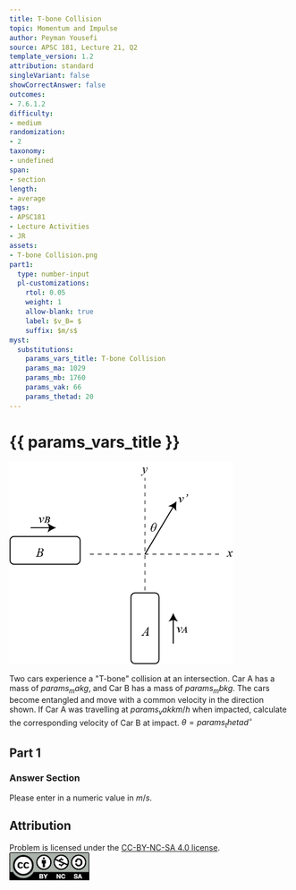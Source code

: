 ```yaml
---
title: T-bone Collision
topic: Momentum and Impulse
author: Peyman Yousefi
source: APSC 181, Lecture 21, Q2
template_version: 1.2
attribution: standard
singleVariant: false
showCorrectAnswer: false
outcomes:
- 7.6.1.2
difficulty:
- medium
randomization:
- 2
taxonomy:
- undefined
span:
- section
length:
- average
tags:
- APSC181
- Lecture Activities
- JR
assets:
- T-bone Collision.png
part1:
  type: number-input
  pl-customizations:
    rtol: 0.05
    weight: 1
    allow-blank: true
    label: $v_B= $
    suffix: $m/s$
myst:
  substitutions:
    params_vars_title: T-bone Collision
    params_ma: 1029
    params_mb: 1760
    params_vak: 66
    params_thetad: 20
---
```

# {{ params_vars_title }}
<img src="T-bone Collision.png" width=400>

Two cars experience a "T-bone" collision at an intersection.
Car A has a mass of ${{params_ma}}kg$, and Car B has a mass of ${{params_mb}}kg$.
The cars become entangled and move with a common velocity in the direction shown.
If Car A was travelling at ${{params_vak}}km/h$ when impacted, calculate the corresponding velocity of Car B at impact.
$\theta= {{params_thetad}}^\circ$

## Part 1

### Answer Section

Please enter in a numeric value in $m/s$.

## Attribution

Problem is licensed under the [CC-BY-NC-SA 4.0 license](https://creativecommons.org/licenses/by-nc-sa/4.0/).<br> ![The Creative Commons 4.0 license requiring attribution-BY, non-commercial-NC, and share-alike-SA license.](https://raw.githubusercontent.com/firasm/bits/master/by-nc-sa.png)